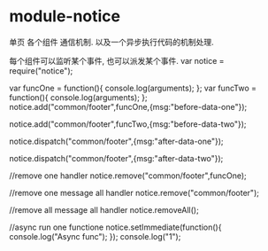 # module-notice
单页 各个组件 通信机制.
以及一个异步执行代码的机制处理.

每个组件可以监听某个事件, 也可以派发某个事件.
var notice = require("notice");

var funcOne = function(){
  console.log(arguments);
};
var funcTwo = function(){
  console.log(arguments);
};
notice.add("common/footer",funcOne,{msg:"before-data-one"});

notice.add("common/footer",funcTwo,{msg:"before-data-two"});

notice.dispatch("common/footer",{msg:"after-data-one"});

notice.dispatch("common/footer",{msg:"after-data-two"});

//remove one handler
notice.remove("common/footer",funcOne);

//remove one message all handler
notice.remove("common/footer");

//remove all message all handler
notice.removeAll();

//async run one functione
notice.setImmediate(function(){
  console.log("Async func");
});
console.log("1");
